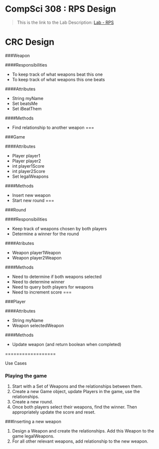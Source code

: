 CompSci 308 : RPS Design
===================

> This is the link to the Lab Description: 
[Lab - RPS](http://www.cs.duke.edu/courses/compsci308/spring16/classwork/02_design_rps/index.php)

CRC Design
=======

###Weapon

####Responsibilities

* To keep track of what weapons beat this one
* To keep track of what weapons this one beats

####Attributes

* String myName
* Set<Weapon> beatsMe
* Set<Weapon> iBeatThem

####Methods

* Find relationship to another weapon
===

###Game

####Attributes

* Player player1
* Player player2
* int player1Score
* int player2Score
* Set<Weapon> legalWeapons

####Methods

* Insert new weapon
* Start new round
===

###Round

####Responsibilities

* Keep track of weapons chosen by both players
* Determine a winner for the round

####Atributes

* Weapon player1Weapon
* Weapon player2Weapon

####Methods

* Need to determine if both weapons selected
* Need to determine winner
* Need to query both players for weapons
* Need to increment score
===

###Player

####Attributes

* String myName
* Weapon selectedWeapon

####Methods

* Update weapon (and return boolean when completed)

==================

Use Cases

### Playing the game

1. Start with a Set of Weapons and the relationships between them.
2. Create a new Game object, update Players in the game, use the relationships.
3. Create a new round. 
4. Once both players select their weapons, find the winner. Then appropriately update the score and reset.

###Inserting a new weapon

1. Design a Weapon and create the relationships. Add this Weapon to the game legalWeapons.
2. For all other relevant weapons, add relationship to the new weapon.